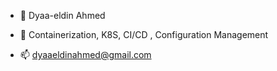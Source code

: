 - 👋 Dyaa-eldin Ahmed
- 👀 Containerization, K8S, CI/CD , Configuration Management

- 📫 dyaaeldinahmed@gmail.com

<!---
dyaaeldin/dyaaeldin is a ✨ special ✨ repository because its `README.md` (this file) appears on your GitHub profile.
You can click the Preview link to take a look at your changes.
--->
